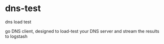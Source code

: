 # dns-test
dns load test

go DNS client, designed to load-test your DNS server and stream the results to logstash
